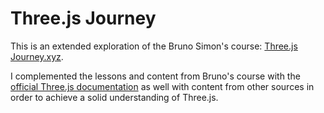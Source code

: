 # Three.js Journey

This is an extended exploration of the Bruno Simon's course: [Three.js Journey.xyz](https://threejs-journey.xyz/).

I complemented the lessons and content from Bruno's course with the [official Three.js documentation](https://threejs.org/docs/index.html#manual/introduction/Creating-a-scene) as well with content from other sources in order to achieve a solid understanding of Three.js.
